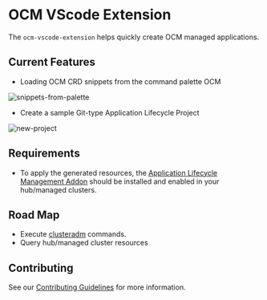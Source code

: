 # OCM VScode Extension

The `ocm-vscode-extension` helps quickly create OCM managed applications.

## Current Features

- Loading OCM CRD snippets from the command palette OCM

![snippets-from-palette][10]

- Create a sample Git-type Application Lifecycle Project

![new-project][11]

## Requirements

- To apply the generated resources, the [Application Lifecycle Management Addon][0] should be installed and enabled in your hub/managed clusters.

## Road Map

- Execute [clusteradm][1] commands.
- Query hub/managed cluster resources

## Contributing

See our [Contributing Guidelines][2] for more information.

<!-- LINKS -->
[0]: https://open-cluster-management.io/getting-started/integration/app-lifecycle/
[1]: https://github.com/open-cluster-management-io/clusteradm
[2]: https://github.com/ilan-pinto/ocm-vscode-extension/contribute
<!-- GIFS -->
[10]: https://raw.githubusercontent.com/ilan-pinto/ocm-vscode-extension/main/images/snippets-from-palette.gif
[11]: https://raw.githubusercontent.com/ilan-pinto/ocm-vscode-extension/main/images/new-project.gif
